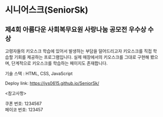 # 시니어스크(SeniorSk)
## 제4회 아름다운 사회복무요원 사랑나눔 공모전 우수상 수상

고령자들의 키오스크 학습에 있어서 발생하는 부담을 덜어드리고자 키오스크를 직접 학습할 기회를 제공하는 프로그램입니다.
실제 매장에서의 키오스크를 그대로 구현해 봤으며, 단계적으로 키오스크를 학습하는 페이지도 존재합니다.

기술 스택 :  HTML, CSS, JavaScript

Deploy link: https://jys0615.github.io/SeniorSk/

<참고사항>

쿠폰 번호: 1234567
<br>
페이코 번호: 123457
